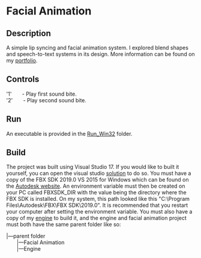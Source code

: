 # Facial Animation
## Description
A simple lip syncing and facial animation system. I explored blend shapes and speech-to-text systems in its design. More information can be found on my [portfolio](https://www.aahernandez.net/facial-animation).

## Controls
'1'&ensp;&ensp;&ensp;&ensp;- Play first sound bite.  
'2'&ensp;&ensp;&ensp;&ensp;- Play second sound bite.  

## Run
An executable is provided in the [Run_Win32](FacialAnimation/Run_Win32) folder.

## Build
The project was built using Visual Studio 17. If you would like to built it yourself, you can open the visual studio [solution](FacialAnimation/FacialAnimation.sln) to do so. You must have a copy of the FBX SDK 2019.0 VS 2015 for Windows which can be found on the [Autodesk website](https://www.autodesk.com/developer-network/platform-technologies/fbx-sdk-2019-0). An environment variable must then be created on your PC called FBXSDK_DIR with the value being the directory where the FBX SDK is installed. On my system, this path looked like this "C:\Program Files\Autodesk\FBX\FBX SDK\2019.0". It is recommended that you restart your computer after setting the environment variable. You must also have a copy of my [engine](https://github.com/aahernandez/Engine) to build it, and the engine and facial animation project must both have the same parent folder like so:

|—parent folder  
&ensp;&ensp;&ensp;&ensp;|—Facial Animation  
&ensp;&ensp;&ensp;&ensp;|—Engine  